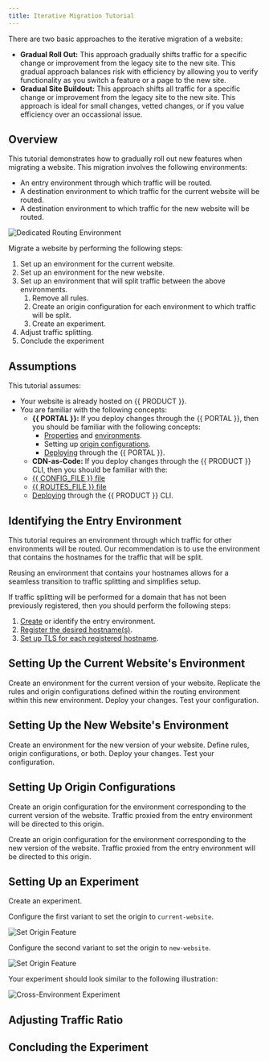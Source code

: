 ```yaml
---
title: Iterative Migration Tutorial
---
```


There are two basic approaches to the iterative migration of a website:

-   **Gradual Roll Out:** This approach gradually shifts traffic for a specific change or improvement from the legacy site to the new site. This gradual approach balances risk with efficiency by allowing you to verify functionality as you switch a feature or a page to the new site. 
-   **Gradual Site Buildout:** This approach shifts all traffic for a specific change or improvement from the legacy site to the new site. This approach is ideal for small changes, vetted changes, or if you value efficiency over an occassional issue. 

## Overview

This tutorial demonstrates how to gradually roll out new features when migrating a website. This migration involves the following environments:

-   An entry environment through which traffic will be routed.
-   A destination environment to which traffic for the current website will be routed.
-   A destination environment to which traffic for the new website will be routed.

![Dedicated Routing Environment](/images/v7/experimentation-routing-dedicated-environment.png)

Migrate a website by performing the following steps:

1.  Set up an environment for the current website.
2.  Set up an environment for the new website.
3.  Set up an environment that will split traffic between the above environments.
    1.  Remove all rules.
    2.  Create an origin configuration for each environment to which traffic will be split.
    3.  Create an experiment.
4.  Adjust traffic splitting.
5.  Conclude the experiment

## Assumptions

This tutorial assumes:

-   Your website is already hosted on {{ PRODUCT }}. 
-   You are familiar with the following concepts:
    -   **{{ PORTAL }}:** If you deploy changes through the {{ PORTAL }}, then you should be familiar with the following concepts:
        -   [Properties](/guides/basics/properties) and [environments](/guides/basics/environments).
        -   Setting up [origin configurations](/guides/basics/origins).
        -   [Deploying](/guides/basics/deployments) through the {{ PORTAL }}.
    -   **CDN-as-Code:** If you deploy changes through the {{ PRODUCT }} CLI, then you should be familiar with the:
    -   [{{ CONFIG_FILE }} file](/guides/performance/cdn_as_code/edgio_config)
    -   [{{ ROUTES_FILE }} file](/guides/develop/cli)
    -   [Deploying](/guides/basics/deployments) through the {{ PRODUCT }} CLI. 

## Identifying the Entry Environment

This tutorial requires an environment through which traffic for other environments will be routed. Our recommendation is to use the environment that contains the hostnames for the traffic that will be split. 

<Callout type="info">

  Reusing an environment that contains your hostnames allows for a seamless transition to traffic splitting and simplifies setup.

</Callout>

If traffic splitting will be performed for a domain that has not been previously registered, then you should perform the following steps:
1.  [Create](/guides/basics/environments#creating-an-environment) or identify the entry environment.
2.  [Register the desired hostname(s)](/guides/basics/hostnames#setup).
3.  [Set up TLS for each registered hostname](/guides/basics/hostnames#https-traffic).

## Setting Up the Current Website's Environment

Create an environment for the current version of your website. Replicate the rules and origin configurations defined within the routing environment within this new environment. Deploy your changes. Test your configuration.

<!--TODO - Specific instructions-->


## Setting Up the New Website's Environment

Create an environment for the new version of your website. Define rules, origin configurations, or both. Deploy your changes. Test your configuration.

<!--TODO - Specific instructions-->

## Setting Up Origin Configurations

Create an origin configuration for the environment corresponding to the current version of the website. Traffic proxied from the entry environment will be directed to this origin.

Create an origin configuration for the environment corresponding to the new version of the website. Traffic proxied from the entry environment will be directed to this origin.


## Setting Up an Experiment

Create an experiment.

Configure the first variant to set the origin to `current-website`.

![Set Origin Feature](/images/v7/experimentation-cross-env-experiment-set-origin.png)

Configure the second variant to set the origin to `new-website`.

![Set Origin Feature](/images/v7/experimentation-cross-env-experiment-set-origin.png)

Your experiment should look similar to the following illustration:
    
![Cross-Environment Experiment](/images/v7/experimentation-cross-env-experiment.png?width=650)

## Adjusting Traffic Ratio




## Concluding the Experiment